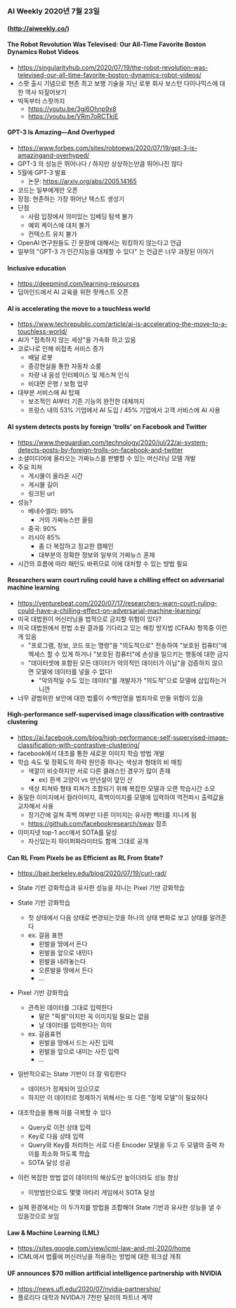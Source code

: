 ### AI Weekly 2020년 7월 23일
#### (http://aiweekly.co/)

#### The Robot Revolution Was Televised: Our All-Time Favorite Boston Dynamics Robot Videos
- https://singularityhub.com/2020/07/19/the-robot-revolution-was-televised-our-all-time-favorite-boston-dynamics-robot-videos/
- 스팟 출시 기념으로 현존 최고 보행 기술을 지닌 로봇 회사 보스턴 다이나믹스에 대한 역사 되짚어보기
- 빅독부터 스팟까지
  - https://youtu.be/3gi6Ohnp9x8
  - https://youtu.be/VRm7oRCTkjE  
  

#### GPT-3 Is Amazing—And Overhyped
- https://www.forbes.com/sites/robtoews/2020/07/19/gpt-3-is-amazingand-overhyped/
- GPT-3 의 성능은 뛰어나다 / 하지만 상상하는만큼 뛰어나진 않다
- 5월에 GPT-3 발표
  - 논문: https://arxiv.org/abs/2005.14165
- 코드는 일부에게만 오픈
- 장점: 현존하는 가장 뛰어난 텍스트 생성기
- 단점
  - 사람 입장에서 의미있는 임베딩 탐색 불가
  - 예외 케이스에 대처 불가
  - 컨텍스트 유지 불가
- OpenAI 연구원들도 긴 문장에 대해서는 워킹하지 않는다고 언급
- 일부의 "GPT-3 가 인간지능을 대체할 수 있다" 는 언급은 너무 과장된 이야기


#### Inclusive education
- https://deepmind.com/learning-resources
- 딥마인드에서 AI 교육을 위한 팟캐스트 오픈


#### AI is accelerating the move to a touchless world
- https://www.techrepublic.com/article/ai-is-accelerating-the-move-to-a-touchless-world/
- AI가 "접촉하지 않는 세상"을 가속화 하고 있음
- 코로나로 인해 비접촉 서비스 증가
  - 배달 로봇
  - 증강현실을 통한 자동차 쇼룸
  - 차량 내 음성 인터페이스 및 제스쳐 인식
  - 비대면 은행 / 보험 업무
- 대부분 서비스에 AI 탑재
  - 보조적인 AI부터 기존 기능의 완전한 대체까지
  - 프랑스 내의 53% 기업에서 AI 도입 / 45% 기업에서 고객 서비스에 AI 사용


#### AI system detects posts by foreign ‘trolls’ on Facebook and Twitter
- https://www.theguardian.com/technology/2020/jul/22/ai-system-detects-posts-by-foreign-trolls-on-facebook-and-twitter
- 소셜미디어에 올라오는 가짜뉴스를 판별할 수 있는 머신러닝 모델 개발
- 주요 피쳐
  - 게시물이 올라온 시간
  - 게시물 길이
  - 링크된 url
- 성능?
  - 베네수엘라: 99%
    - 거의 가짜뉴스만 올림
  - 중국: 90%
  - 러시아 85%
    - 좀 더 복잡하고 정교한 캠페인
    - 대부분의 정확한 정보와 일부의 가짜뉴스 혼재
- 시간의 흐름에 따라 패턴도 바뀌므로 이에 대처할 수 있는 방법 필요



#### Researchers warn court ruling could have a chilling effect on adversarial machine learning
- https://venturebeat.com/2020/07/17/researchers-warn-court-ruling-could-have-a-chilling-effect-on-adversarial-machine-learning/
- 미국 대법원이 머신러닝을 법적으로 금지할 위험이 있다?
- 미국 대법원에서 헌법 소원 결과를 기다리고 있는 해킹 방지법 (CFAA) 항목중 이런게 있음
  - "프로그램, 정보, 코드 또는 명령"을 "의도적으로" 전송하여 "보호된 컴퓨터"에 엑세스 할 수 있게 하거나 "보호된 컴퓨터"에 손상을 일으키는 행동에 대한 금지
  - "데이터셋에 포함된 모든 데이터가 악의적인 데이터가 이님"을 검증하지 않으면 모델에 데이터를 넣을 수 없다!
    - "악의적일 수도 있는 데이터"를 개발자가 "의도적"으로 모델에 삽입하는거니깐
- 너무 광범위한 보안에 대한 법률이 수백만명을 범죄자로 만들 위험이 있음



#### High-performance self-supervised image classification with contrastive clustering
- https://ai.facebook.com/blog/high-performance-self-supervised-image-classification-with-contrastive-clustering/
- facebook에서 대조를 통한 새로운 이미지 학습 방법 개발
- 학습 속도 및 정확도의 하락 원인중 하나는 색상과 형태의 비 매칭
  - 색깔이 비슷하지만 서로 다른 클래스인 경우가 많이 존재
    - ex) 흰색 고양이 vs 만년설이 덮인 산
  - 색상 피쳐와 형태 피쳐가 조합되기 위해 복잡한 모델과 오랜 학습시간 소모
- 동일한 이미지에서 컬러이미지, 흑백이미지를 모델에 입력하여 역전파시 출력값을 교차해서 사용
  - 장기간에 걸쳐 흑백 여부만 다른 이미지는 유사한 벡터를 지니게 됨
  - https://github.com/facebookresearch/swav 참조
- 이미지넷 top-1 acc에서 SOTA를 달성
  - 자신있는지 하이퍼파라미터도 함께 그대로 공개
  
  
#### Can RL From Pixels be as Efficient as RL From State?
- https://bair.berkeley.edu/blog/2020/07/19/curl-rad/
- State 기반 강화학습과 유사한 성능을 지니는 Pixel 기반 강화학습

- State 기반 강화학습
  - 첫 상태에서 다음 상태로 변경되는것을 하나의 상태 변화로 보고 상태를 알려준다
  - ex. 걸음 표현
    - 왼발을 땅에서 든다
    - 왼발을 앞으로 내민다
    - 왼발을 내려놓는다
    - 오른발을 땅에서 든다
    - ...
- Pixel 기반 강화학습
  - 관측된 데이터를 그대로 입력한다
    - 말은 "픽셀"이지만 꼭 이미지일 필요는 없음
    - 날 데이터를 입력한다는 의미
  - ex. 걸음표현
    - 왼발을 땅에서 드는 사진 입력
    - 왼발을 앞으로 내미는 사진 입력
    - ...

- 일반적으로는 State 기반이 더 잘 워킹한다
  - 데이터가 정제되어 있으므로
  - 하지만 이 데이터르 정제하기 위해서는 또 다른 "정제 모델"이 필요하다
- 대조학습을 통해 이를 극복할 수 있다
  - Query로 이전 상태 입력
  - Key로 다음 상태 입력
  - Query와 Key를 처리하는 서로 다른 Encoder 모델을 두고 두 모델의 출력 차이를 최소화 하도록 학습
  - SOTA 달성 성공
- 이런 복잡한 방법 없이 데이터의 해상도만 높이더라도 성능 향상
  - 이방법만으로도 몇몇 아타리 게임에서 SOTA 달성
- 실제 환경에서는 이 두가지를 방법을 조합해야 State 기반과 유사한 성능을 낼 수 있을것으로 보임



#### Law & Machine Learning (LML)
- https://sites.google.com/view/icml-law-and-ml-2020/home
- ICML에서 법률에 머신러닝을 적용하는 방법에 대한 워크샵 개최


#### UF announces $70 million artificial intelligence partnership with NVIDIA  
- https://news.ufl.edu/2020/07/nvidia-partnership/
- 플로리다 대학과 NVIDA가 7천만 달러의 파트너 계약

